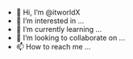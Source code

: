 - 👋 Hi, I’m @itworldX
- 👀 I’m interested in ...
- 🌱 I’m currently learning ...
- 💞️ I’m looking to collaborate on ...
- 📫 How to reach me ...

<!---
itworldX/itworldX is a ✨ special ✨ repository because its `README.md` (this file) appears on your GitHub profile.
You can click the Preview link to take a look at your changes.
--->
